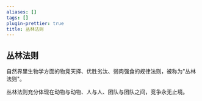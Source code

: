 ```yaml
---
aliases: []
tags: []
plugin-prettier: true
title: 丛林法则
---
```


## 丛林法则

自然界里生物学方面的物竞天择、优胜劣汰、弱肉强食的规律法则，被称为"丛林法则"。

丛林法则充分体现在动物与动物、人与人、团队与团队之间，竞争永无止境。
